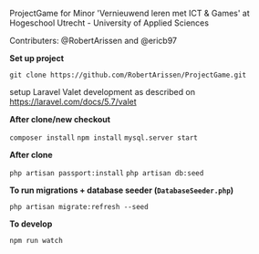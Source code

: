 ProjectGame for Minor 'Vernieuwend leren met ICT & Games' at Hogeschool Utrecht - University of Applied Sciences

Contributers: @RobertArissen and @ericb97

**Set up project**

`git clone https://github.com/RobertArissen/ProjectGame.git`

setup Laravel Valet development as described on https://laravel.com/docs/5.7/valet

**After clone/new checkout**

`composer install`
`npm install`
`mysql.server start`

**After clone**

`php artisan passport:install`
`php artisan db:seed`

**To run migrations + database seeder (`DatabaseSeeder.php`)**

`php artisan migrate:refresh --seed`

**To develop**

`npm run watch`